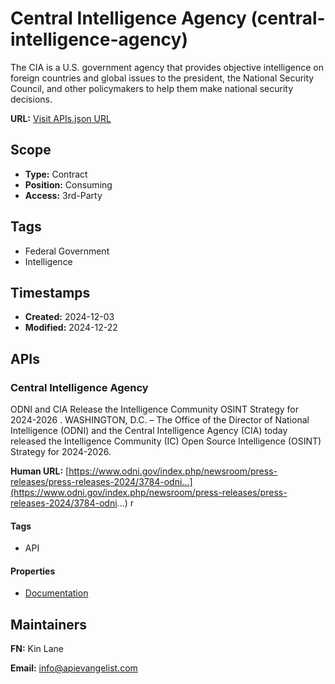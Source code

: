 # Central Intelligence Agency (central-intelligence-agency)
The CIA is a U.S. government agency that provides objective intelligence on foreign countries and global issues to the president, the National Security Council, and other policymakers to help them make national security decisions.

**URL:** [Visit APIs.json URL](https://raw.githubusercontent.com/api-evangelist/central-intelligence-agency/refs/heads/main/apis.yml)

## Scope

- **Type:** Contract 
- **Position:** Consuming 
- **Access:** 3rd-Party 

## Tags

- Federal Government
- Intelligence

## Timestamps

- **Created:** 2024-12-03 
- **Modified:** 2024-12-22 

## APIs

### Central Intelligence Agency
ODNI and CIA Release the Intelligence Community OSINT Strategy for 2024-2026 . WASHINGTON, D.C. – The Office of the Director of National Intelligence (ODNI) and the Central Intelligence Agency (CIA) today released the Intelligence Community (IC) Open Source Intelligence (OSINT) Strategy for 2024-2026.

**Human URL:** [https://www.odni.gov/index.php/newsroom/press-releases/press-releases-2024/3784-odni...](https://www.odni.gov/index.php/newsroom/press-releases/press-releases-2024/3784-odni...)
r

#### Tags

- API

#### Properties

- [Documentation](https://www.odni.gov/index.php/newsroom/press-releases/press-releases-2024/3784-odni...)

## Maintainers

**FN:** Kin Lane

**Email:** info@apievangelist.com

